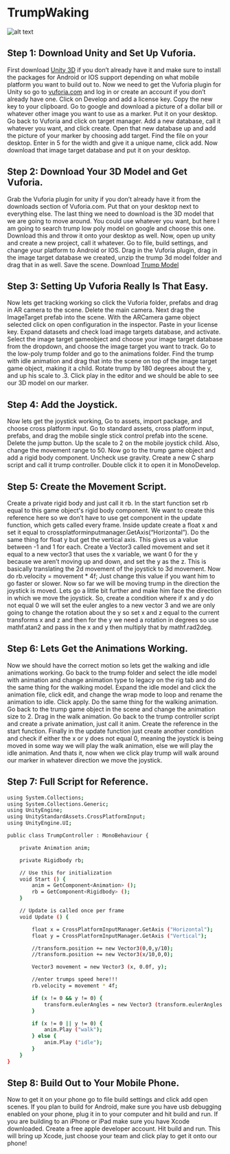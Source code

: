# TrumpWaking

![alt text](https://github.com/worldwardmobi/TrumpWaking/blob/master/Resources/FLY3D8CJ0SEJ64B.LARGE.jpg)

## Step 1: Download Unity and Set Up Vuforia.

First download [Unity 3D](https://store.unity.com/) if you don’t already have it and make sure to install the packages for Android or IOS support depending on what mobile platform you want to build out to.
Now we need to get the Vuforia plugin for Unity so go to [vuforia.com](https://developer.vuforia.com/downloads/sdk) and log in or create an account if you don’t already have one.
Click on Develop and add a license key. Copy the new key to your clipboard. Go to google and download a picture of a dollar bill or whatever other image you want to use as a marker. Put it on your desktop.
Go back to Vuforia and click on target manager. Add a new database, call it whatever you want, and click create.
Open that new database up and add the picture of your marker by choosing add target. Find the file on your desktop. Enter in 5 for the width and give it a unique name, click add.
Now download that image target database and put it on your desktop.

## Step 2: Download Your 3D Model and Get Vuforia.

Grab the Vuforia plugin for unity if you don’t already have it from the downloads section of Vuforia.com. Put that on your desktop next to everything else.
The last thing we need to download is the 3D model that we are going to move around.
You could use whatever you want, but here I am going to search trump low poly model on google and choose this one.
Download this and throw it onto your desktop as well.
Now, open up unity and create a new project, call it whatever.
Go to file, build settings, and change your platform to Android or IOS.
Drag in the Vuforia plugin, drag in the image target database we created, unzip the trump 3d model folder and drag that in as well. Save the scene.
Download [Trump Model](http://www.denysalmaral.com/2016/11/free-lowpoly-donald-trump-3d-character.html)

## Step 3: Setting Up Vuforia Really Is That Easy.
Now lets get tracking working so click the Vuforia folder, prefabs and drag in AR camera to the scene. Delete the main camera. Next drag the ImageTarget prefab into the scene. With the ARCamera game object selected click on open configuration in the inspector. Paste in your license key. Expand datasets and check load image targets database, and activate.
Select the image target gameobject and choose your image target database from the dropdown, and choose the image target you want to track.
Go to the low-poly trump folder and go to the animations folder. Find the trump with idle animation and drag that into the scene on top of the image target game object, making it a child.
Rotate trump by 180 degrees about the y, and up his scale to .3.
Click play in the editor and we should be able to see our 3D model on our marker.

## Step 4: Add the Joystick.
Now lets get the joystick working, Go to assets, import package, and choose cross platform input.
Go to standard assets, cross platform input, prefabs, and drag the mobile single stick control prefab into the scene.
Delete the jump button.
Up the scale to 2 on the mobile joystick child.
Also, change the movement range to 50.
Now go to the trump game object and add a rigid body component. Uncheck use gravity. Create a new C sharp script and call it trump controller. Double click it to open it in MonoDevelop.

## Step 5: Create the Movement Script.
Create a private rigid body and just call it rb. In the start function set rb equal to this game object's rigid body component. We want to create this reference here so we don’t have to use get component in the update function, which gets called every frame. Inside update create a float x and set it equal to crossplatforminputmanager.GetAxis(“Horizontal”). Do the same thing for float y but get the vertical axis. This gives us a value between -1 and 1 for each.
Create a Vector3 called movement and set it equal to a new vector3 that uses the x variable, we want 0 for the y because we aren’t moving up and down, and set the y as the z. This is basically translating the 2d movement of the joystick to 3d movement.
Now do rb.velocity = movement * 4f; Just change this value if you want him to go faster or slower.
Now so far we will be moving trump in the direction the joystick is moved. Lets go a little bit further and make him face the direction in which we move the joystick.
So, create a condition where if x and y do not equal 0 we will set the euler angles to a new vector 3 and we are only going to change the rotation about the y so set x and z equal to the current transforms x and z and then for the y we need a rotation in degrees so use mathf.atan2 and pass in the x and y then multiply that by mathf.rad2deg.

## Step 6: Lets Get the Animations Working.
Now we should have the correct motion so lets get the walking and idle animations working.
Go back to the trump folder and select the idle model with animation and change animation type to legacy on the rig tab and do the same thing for the walking model.
Expand the idle model and click the animation file, click edit, and change the wrap mode to loop and rename the animation to idle. Click apply. Do the same thing for the walking animation.
Go back to the trump game object in the scene and change the animation size to 2. Drag in the walk animation.
Go back to the trump controller script and create a private animation, just call it anim.
Create the reference in the start function.
Finally in the update function just create another condition and check if either the x or y does not equal 0, meaning the joystick is being moved in some way we will play the walk animation, else we will play the idle animation.
And thats it, now when we click play trump will walk around our marker in whatever direction we move the joystick.

## Step 7: Full Script for Reference.
```bash
using System.Collections;
using System.Collections.Generic;
using UnityEngine;
using UnityStandardAssets.CrossPlatformInput;
using UnityEngine.UI;

public class TrumpController : MonoBehaviour {

	private Animation anim;

	private Rigidbody rb;

	// Use this for initialization
	void Start () {
		anim = GetComponent<Animation> ();
		rb = GetComponent<Rigidbody> ();
	}

	// Update is called once per frame
	void Update () {

		float x = CrossPlatformInputManager.GetAxis ("Horizontal");
		float y = CrossPlatformInputManager.GetAxis ("Vertical");

		//transform.position += new Vector3(0,0,y/10);
		//transform.position += new Vector3(x/10,0,0);

		Vector3 movement = new Vector3 (x, 0.0f, y);

		//enter trumps speed here!!!
		rb.velocity = movement * 4f;

		if (x != 0 && y != 0) {
			transform.eulerAngles = new Vector3 (transform.eulerAngles.x, Mathf.Atan2 (x, y) * Mathf.Rad2Deg, transform.eulerAngles.z);
		}

		if (x != 0 || y != 0) {
			anim.Play ("walk");
		} else {
			anim.Play ("idle");
		}
	}	
}
```
## Step 8: Build Out to Your Mobile Phone.
Now to get it on your phone go to file build settings and click add open scenes.
If you plan to build for Android, make sure you have usb debugging enabled on your phone, plug it in to your computer and hit build and run.
If you are building to an iPhone or iPad make sure you have Xcode downloaded.
Create a free apple developer account.
Hit build and run. This will bring up Xcode, just choose your team and click play to get it onto our phone!

